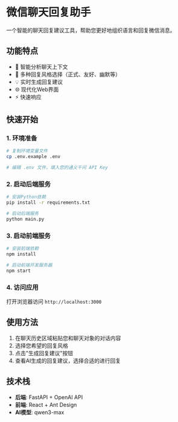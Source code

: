 # 微信聊天回复助手

一个智能的聊天回复建议工具，帮助您更好地组织语言和回复微信消息。

## 功能特点

- 🤖 智能分析聊天上下文
- 🎨 多种回复风格选择（正式、友好、幽默等）
- 💡 实时生成回复建议
- 🌐 现代化Web界面
- ⚡ 快速响应

## 快速开始

### 1. 环境准备

```bash
# 复制环境变量文件
cp .env.example .env

# 编辑 .env 文件，填入您的通义千问 API Key
```

### 2. 启动后端服务

```bash
# 安装Python依赖
pip install -r requirements.txt

# 启动后端服务
python main.py
```

### 3. 启动前端服务

```bash
# 安装前端依赖
npm install

# 启动前端开发服务器
npm start
```

### 4. 访问应用

打开浏览器访问 `http://localhost:3000`

## 使用方法

1. 在聊天历史区域粘贴您和聊天对象的对话内容
2. 选择您希望的回复风格
3. 点击"生成回复建议"按钮
4. 查看AI生成的回复建议，选择合适的进行回复

## 技术栈

- **后端**: FastAPI + OpenAI API
- **前端**: React + Ant Design
- **AI模型**: qwen3-max

